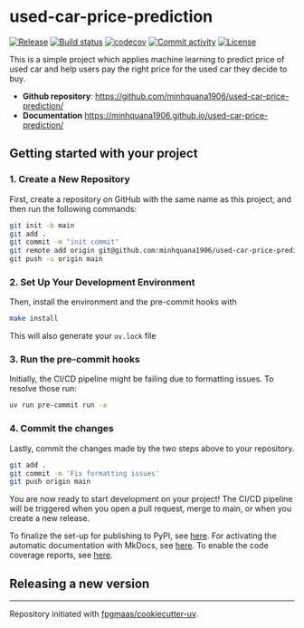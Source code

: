 # used-car-price-prediction

[![Release](https://img.shields.io/github/v/release/minhquana1906/used-car-price-prediction)](https://img.shields.io/github/v/release/minhquana1906/used-car-price-prediction)
[![Build status](https://img.shields.io/github/actions/workflow/status/minhquana1906/used-car-price-prediction/main.yml?branch=main)](https://github.com/minhquana1906/used-car-price-prediction/actions/workflows/main.yml?query=branch%3Amain)
[![codecov](https://codecov.io/gh/minhquana1906/used-car-price-prediction/branch/main/graph/badge.svg)](https://codecov.io/gh/minhquana1906/used-car-price-prediction)
[![Commit activity](https://img.shields.io/github/commit-activity/m/minhquana1906/used-car-price-prediction)](https://img.shields.io/github/commit-activity/m/minhquana1906/used-car-price-prediction)
[![License](https://img.shields.io/github/license/minhquana1906/used-car-price-prediction)](https://img.shields.io/github/license/minhquana1906/used-car-price-prediction)

This is a simple project which applies machine learning to predict price of used car and help users pay the right price for the used car they decide to buy.

- **Github repository**: <https://github.com/minhquana1906/used-car-price-prediction/>
- **Documentation** <https://minhquana1906.github.io/used-car-price-prediction/>

## Getting started with your project

### 1. Create a New Repository

First, create a repository on GitHub with the same name as this project, and then run the following commands:

```bash
git init -b main
git add .
git commit -m "init commit"
git remote add origin git@github.com:minhquana1906/used-car-price-prediction.git
git push -u origin main
```

### 2. Set Up Your Development Environment

Then, install the environment and the pre-commit hooks with

```bash
make install
```

This will also generate your `uv.lock` file

### 3. Run the pre-commit hooks

Initially, the CI/CD pipeline might be failing due to formatting issues. To resolve those run:

```bash
uv run pre-commit run -a
```

### 4. Commit the changes

Lastly, commit the changes made by the two steps above to your repository.

```bash
git add .
git commit -m 'Fix formatting issues'
git push origin main
```

You are now ready to start development on your project!
The CI/CD pipeline will be triggered when you open a pull request, merge to main, or when you create a new release.

To finalize the set-up for publishing to PyPI, see [here](https://fpgmaas.github.io/cookiecutter-uv/features/publishing/#set-up-for-pypi).
For activating the automatic documentation with MkDocs, see [here](https://fpgmaas.github.io/cookiecutter-uv/features/mkdocs/#enabling-the-documentation-on-github).
To enable the code coverage reports, see [here](https://fpgmaas.github.io/cookiecutter-uv/features/codecov/).

## Releasing a new version



---

Repository initiated with [fpgmaas/cookiecutter-uv](https://github.com/fpgmaas/cookiecutter-uv).
